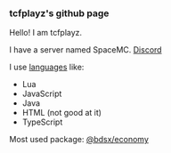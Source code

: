 ### tcfplayz's github page

Hello! I am tcfplayz.

I have a server named SpaceMC. [Discord](https://dc.spmc.tk)

I use [languages](https://github.com/ckclol/ckclol/blob/main/language.md) like:
- Lua
- JavaScript
- Java
- HTML (not good at it)
- TypeScript

Most used package: [@bdsx/economy](https://www.npmjs.com/package/@bdsx/economy)

